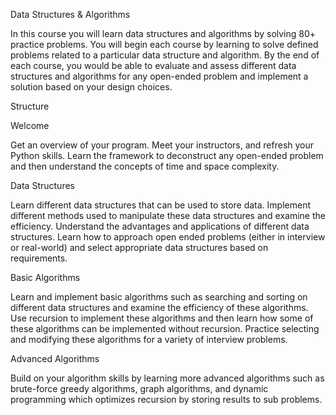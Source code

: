 Data Structures & Algorithms


In this course you will learn data structures and algorithms by solving 80+ practice problems. You will begin each course by learning to solve defined problems related to a particular data structure and algorithm. By the end of each course, you would be able to evaluate and assess different data structures and algorithms for any open-ended problem and implement a solution based on your design choices.

Structure

Welcome

Get an overview of your program. Meet your instructors, and refresh your Python skills. Learn the framework to deconstruct any open-ended problem and then understand the concepts of time and space complexity.

Data Structures

Learn different data structures that can be used to store data. Implement different methods used to manipulate these data structures and examine the efficiency. Understand the advantages and applications of different data structures. Learn how to approach open ended problems (either in interview or real-world) and select appropriate data structures based on requirements.

Basic Algorithms

Learn and implement basic algorithms such as searching and sorting on different data structures and examine the efficiency of these algorithms. Use recursion to implement these algorithms and then learn how some of these algorithms can be implemented without recursion. Practice selecting and modifying these algorithms for a variety of interview problems.

Advanced Algorithms

Build on your algorithm skills by learning more advanced algorithms such as brute-force greedy algorithms, graph algorithms, and dynamic programming which optimizes recursion by storing results to sub problems.
